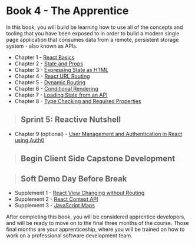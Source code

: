 # Book 4 - The Apprentice

In this book, you will build be learning how to use all of the concepts and tooling that you have been exposed to in order to build a modern single page application that consumes data from a remote, persistent storage system - also known as APIs.

* Chapter 1 - [React Basics](./chapters/REACT_BASICS.md)
* Chapter 2 - [State and Props](./chapters/COMPONENT_STATE_PROPS.md)
* Chapter 3 - [Expressing State as HTML](./chapters/REACT_STATE_EXPRESSION.md)
* Chapter 4 - [React URL Routing](./chapters/REACT_ROUTING.md)
* Chapter 5 - [Dynamic Routing](./chapters/REACT_DYNAMIC_ROUTING.md)
* Chapter 6 - [Conditional Rendering](./chapters/REACT_CONDITIONAL_RENDERING.md)
* Chapter 7 - [Loading State from an API](./chapters/REACT_INITIAL_STATE.md)
* Chapter 8 - [Type Checking and Required Properties](./chapters/REACT_TYPE_CHECKING.md)

> ## Sprint 5: Reactive Nutshell

* Chapter 9 (optional) - [User Management and Authentication in React using Auth0](https://auth0.com/blog/reactjs-authentication-tutorial/)

> ## **Begin Client Side Capstone Development**

> ## Soft Demo Day Before Break

* Supplement 1 - [React View Changing without Routing](./chapters/REACT_DYNAMIC_ROUTING.md)
* Supplement 2 - [React Context API](./chapters/REACT_CONTEXT_API.md)
* Supplement 3 - [JavaScript Maps](./chapters/JS_MAPS.md)

After completing this book, you will be considered apprentice developers, and will be ready to move on to the final three months of the course. Those final months are your apprenticeship, where you will be trained on how to work on a professional software development team.
